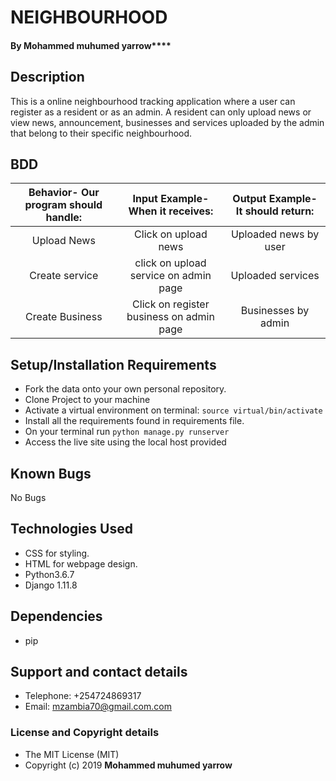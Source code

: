 # NEIGHBOURHOOD

#### By Mohammed muhumed yarrow****

## Description
This is a online neighbourhood tracking application where a user can register as a resident or as an admin. A resident can only upload news or view news, announcement, businesses and services uploaded by the admin that belong to their specific neighbourhood.

## BDD
| Behavior- Our program should handle: | Input Example- When it receives: | Output Example- It should return: |
| :-------------: | :-------------: | :-------------: |
| Upload News | Click on upload news  | Uploaded news by user |
| Create service | click on upload service on admin page | Uploaded services |
| Create Business| Click on register business on admin page | Businesses by admin |

## Setup/Installation Requirements
* Fork the data onto your own personal repository.
* Clone Project to your machine
* Activate a virtual environment on terminal: `source virtual/bin/activate`
* Install all the requirements found in requirements file.
* On your terminal run `python manage.py runserver`
* Access the live site using the local host provided


## Known Bugs
No Bugs

## Technologies Used
* CSS for styling.
* HTML for webpage design.
* Python3.6.7
* Django 1.11.8

## Dependencies
* pip

## Support and contact details
* Telephone: +254724869317
* Email: mzambia70@gmail.com.com

### License and Copyright details
* The MIT License (MIT)
* Copyright (c) 2019 **Mohammed muhumed yarrow**
